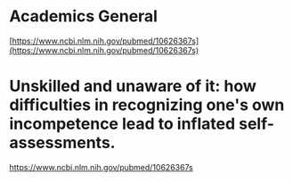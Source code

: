# Academics General

[https://www.ncbi.nlm.nih.gov/pubmed/10626367s](https://www.ncbi.nlm.nih.gov/pubmed/10626367s)

# Unskilled and unaware of it: how difficulties in recognizing one's own incompetence lead to inflated self-assessments.

https://www.ncbi.nlm.nih.gov/pubmed/10626367s



